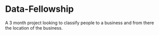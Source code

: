 # Data-Fellowship
A 3 month project looking to classify people to a business and from there the location of the business.
